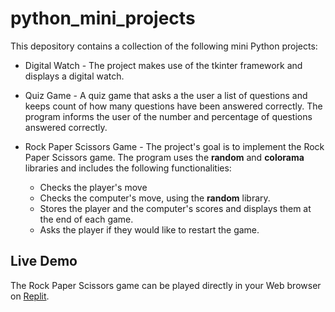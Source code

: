 # python_mini_projects
This depository contains a collection of the following mini Python projects:

* Digital Watch - The project makes use of the tkinter framework and displays a digital watch.

* Quiz Game - A quiz game that asks a the user a list of questions and keeps count of how many questions have been answered correctly. The program informs the user of the number and percentage of questions answered correctly.

* Rock Paper Scissors Game - The project's goal is to implement the Rock Paper Scissors game. The program uses the **random** and **colorama** libraries and includes the following functionalities:

  * Checks the player's move
  * Checks the computer's move, using the **random** library.
  * Stores the player and the computer's scores and displays them at the end of each game.
  * Asks the player if they would like to restart the game.

## Live Demo

The Rock Paper Scissors game can be played directly in your Web browser on [Replit](https://pages.github.com/).

 
